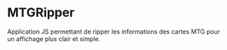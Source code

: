 # MTGRipper
Application JS permettant de ripper les informations des cartes MTG pour un affichage plus clair et simple.
